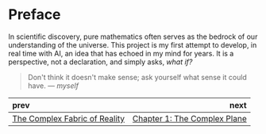 # Preface

In scientific discovery, pure mathematics often serves as the bedrock of our understanding of the universe. This project is my first attempt to develop, in real time with AI, an idea that has echoed in my mind for years. It is a perspective, not a declaration, and simply asks, *what if?*

> Don't think it doesn't make sense; ask yourself what sense it could have.
> — *myself*

| prev | next |
| :--- | ---: |
| [The Complex Fabric of Reality](./README.md) | [Chapter 1: The Complex Plane](./CHAPTER1.md) |
